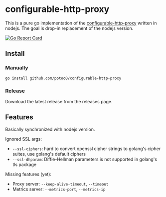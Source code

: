 # configurable-http-proxy

This is a pure go implementation of the
[configurable-http-proxy](https://github.com/jupyterhub/configurable-http-proxy)
written in nodejs. The goal is drop-in replacement of the nodejs version.

[![Go Report Card](https://goreportcard.com/badge/github.com/potoo0/configurable-http-proxy)](https://goreportcard.com/report/github.com/potoo0/configurable-http-proxy)

## Install

### Manually

```
go install github.com/potoo0/configurable-http-proxy
```

### Release

Download the latest release from the releases page.

## Features

Basically synchronized with nodejs version.

Ignored SSL args:
- `--ssl-ciphers`: hard to convert openssl cipher strings to golang's cipher suites, use golang's default ciphers
- `--ssl-dhparam`: Diffie-Hellman parameters is not supported in golang's tls package

Missing features (yet):

- Proxy server: `--keep-alive-timeout`, `--timeout`
- Metrics server: `--metrics-port`, `--metrics-ip`
